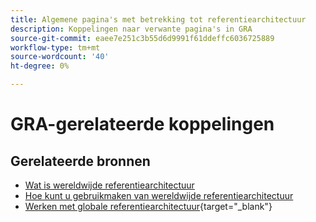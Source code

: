 ```yaml
---
title: Algemene pagina's met betrekking tot referentiearchitectuur
description: Koppelingen naar verwante pagina's in GRA
source-git-commit: eaee7e251c3b55d6d9991f61ddeffc6036725889
workflow-type: tm+mt
source-wordcount: '40'
ht-degree: 0%

---
```


# GRA-gerelateerde koppelingen

## Gerelateerde bronnen

* [Wat is wereldwijde referentiearchitectuur](../global-reference-architecture/what-is-global-reference-architecture.md)
* [Hoe kunt u gebruikmaken van wereldwijde referentiearchitectuur](../api-mesh/installing-aio-mesh-plugin.md)
* [Werken met globale referentiearchitectuur](https://experienceleague.adobe.com/docs/commerce-operations/implementation-playbook/architecture/global-reference-architecture/overview.html){target="_blank"}
